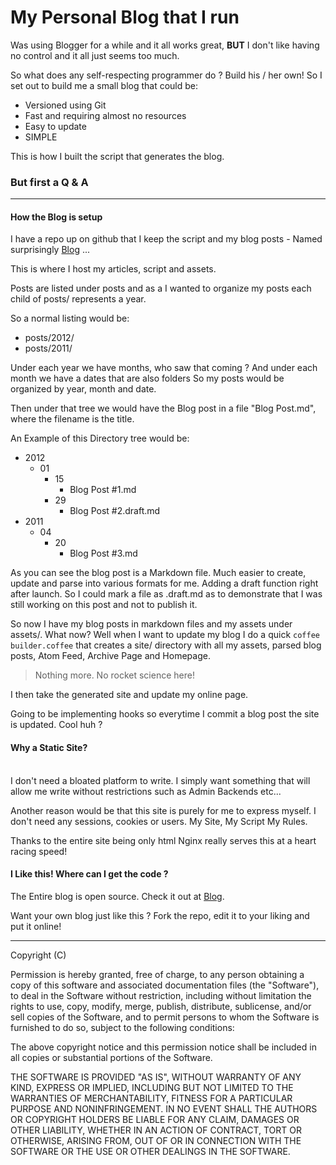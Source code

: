 # My Personal Blog that I run

Was using Blogger for a while and it all works great, <strong>BUT</strong> I don't like having no control and it all just seems too much.

So what does any self-respecting programmer do ? Build his / her own! So I set out to build me a small blog that could be:

* Versioned using Git
* Fast and requiring almost no resources
* Easy to update
* SIMPLE

This is how I built the script that generates the blog.

### But first a Q & A

<hr />

#### How the Blog is setup

I have a repo up on github that I keep the script and my blog posts - Named surprisingly <a href="https://github.com/Johanndutoit/Blog">Blog</a> ...

This is where I host my articles, script and assets.

Posts are listed under posts and as a I wanted to organize my posts each child of posts/ represents a year.

So a normal listing would be:

* posts/2012/
* posts/2011/

Under each year we have months, who saw that coming ? And under each month we have a dates that are also folders So my posts would be organized by year, month and date.

Then under that tree we would have the Blog post in a file "Blog Post.md", where the filename is the title.

An Example of this Directory tree would be:

<ul>
	<li>
		2012
		<ul>
			<li>
				01
				<ul>
					<li>
						15
						<ul>
							<li>
								Blog Post #1.md
							</li>
						</ul>
					</li>
					<li>
						29
						<ul>
							<li>
								Blog Post #2.draft.md
							</li>
						</ul>
					</li>
				</ul>
			</li>
		</ul>
	</li>
	<li>
		2011
		<ul>
			<li>
				04
				<ul>
					<li>
						20
						<ul>
							<li>
								Blog Post #3.md
							</li>
						</ul>
					</li>
				</ul>
			</li>
		</ul>
	</li>
</ul>

As you can see the blog post is a Markdown file. Much easier to create, update and parse into various formats for me. Adding a draft function right after launch. So I could mark a file as .draft.md as to demonstrate that I was still working on this post and not to publish it.

So now I have my blog posts in markdown files and my assets under assets/. What now? Well when I want to update my blog I do a quick <code>coffee builder.coffee</code> that creates a site/ directory with all my assets, parsed blog posts, Atom Feed, Archive Page and Homepage.

> Nothing more. No rocket science here!

I then take the generated site and update my online page.

Going to be implementing hooks so everytime I commit a blog post the site is updated. Cool huh ?
<br />
#### Why a Static Site?

<br />
I don't need a bloated platform to write. I simply want something that will allow me write without restrictions such as Admin Backends etc...

Another reason would be that this site is purely for me to express myself. I don't need any sessions, cookies or users. My Site, My Script My Rules.

Thanks to the entire site being only html Nginx really serves this at a heart racing speed!

#### I Like this! Where can I get the code ?

The Entire blog is open source. Check it out at <a href="https://github.com/Johanndutoit/Blog">Blog</a>.

Want your own blog just like this ? Fork the repo, edit it to your liking and put it online!

<hr />

Copyright (C) <year> <copyright holders>

Permission is hereby granted, free of charge, to any person obtaining a copy of this software and associated documentation files (the "Software"), to deal in the Software without restriction, including without limitation the rights to use, copy, modify, merge, publish, distribute, sublicense, and/or sell copies of the Software, and to permit persons to whom the Software is furnished to do so, subject to the following conditions:

The above copyright notice and this permission notice shall be included in all copies or substantial portions of the Software.

THE SOFTWARE IS PROVIDED "AS IS", WITHOUT WARRANTY OF ANY KIND, EXPRESS OR IMPLIED, INCLUDING BUT NOT LIMITED TO THE WARRANTIES OF MERCHANTABILITY, FITNESS FOR A PARTICULAR PURPOSE AND NONINFRINGEMENT. IN NO EVENT SHALL THE AUTHORS OR COPYRIGHT HOLDERS BE LIABLE FOR ANY CLAIM, DAMAGES OR OTHER LIABILITY, WHETHER IN AN ACTION OF CONTRACT, TORT OR OTHERWISE, ARISING FROM, OUT OF OR IN CONNECTION WITH THE SOFTWARE OR THE USE OR OTHER DEALINGS IN THE SOFTWARE.